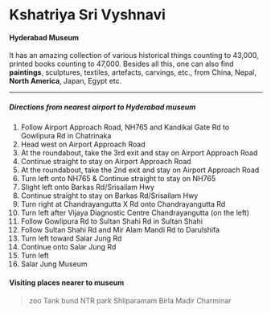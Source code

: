 # Kshatriya Sri Vyshnavi
#### Hyderabad Museum
 It has an amazing collection of various historical things counting to 43,000, printed books counting to 47,000. Besides all this, one can also find **paintings**, sculptures, textiles, artefacts, carvings, etc., from China, Nepal, **North America**, Japan, Egypt etc.
 
----------------------------------------------------------------------------------------------------

##### Directions from nearest airport to Hyderabad museum

1. Follow Airport Approach Road, NH765 and Kandikal Gate Rd to Gowlipura Rd in Chatrinaka
2. Head west on Airport Approach Road
3. At the roundabout, take the 3rd exit and stay on Airport Approach Road
4. Continue straight to stay on Airport Approach Road
5. At the roundabout, take the 2nd exit and stay on Airport Approach Road
6. Turn left onto NH765 & Continue straight to stay on NH765 
7. Slight left onto Barkas Rd/Srisailam Hwy
8. Continue straight to stay on Barkas Rd/Srisailam Hwy
9. Turn right at Chandrayangutta X Rd onto Chandrayangutta Rd
10. Turn left after Vijaya Diagnostic Centre Chandrayangutta (on the left)
11. Follow Gowlipura Rd to Sultan Shahi Rd in Sultan Shahi
12. Follow Sultan Shahi Rd and Mir Alam Mandi Rd to Darulshifa
13. Turn left toward Salar Jung Rd
14. Continue onto Salar Jung Rd
15. Turn left
16. Salar Jung Museum

#### Visiting places nearer to museum

> zoo
> Tank bund
> NTR park
> Shliparamam
> Birla Madir
> Charminar

